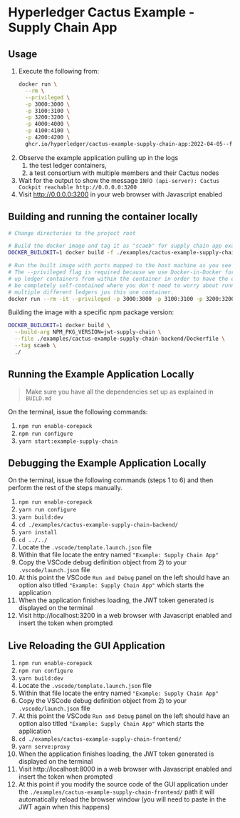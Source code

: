 # Hyperledger Cactus Example - Supply Chain App


## Usage

1. Execute the following from:
    ```sh
    docker run \
      --rm \
      --privileged \
      -p 3000:3000 \
      -p 3100:3100 \
      -p 3200:3200 \
      -p 4000:4000 \
      -p 4100:4100 \
      -p 4200:4200 \
      ghcr.io/hyperledger/cactus-example-supply-chain-app:2022-04-05--feat-1579
    ```
2. Observe the example application pulling up in the logs
   1. the test ledger containers,
   2. a test consortium with multiple members and their Cactus nodes
3. Wait for the output to show the message `INFO (api-server): Cactus Cockpit reachable http://0.0.0.0:3200`
4. Visit http://0.0.0.0:3200 in your web browser with Javascript enabled

## Building and running the container locally

```sh
# Change directories to the project root

# Build the docker image and tag it as "scaeb" for supply chain app example backend
DOCKER_BUILDKIT=1 docker build -f ./examples/cactus-example-supply-chain-backend/Dockerfile . -t scaeb

# Run the built image with ports mapped to the host machine as you see fit
# The --privileged flag is required because we use Docker-in-Docker for pulling
# up ledger containers from within the container in order to have the example
# be completely self-contained where you don't need to worry about running
# multiple different ledgers jus this one container.
docker run --rm -it --privileged -p 3000:3000 -p 3100:3100 -p 3200:3200 -p 4000:4000 -p 4100:4100 -p 4200:4200 scaeb
```

Building the image with a specific npm package version:

```sh
DOCKER_BUILDKIT=1 docker build \
  --build-arg NPM_PKG_VERSION=jwt-supply-chain \
  --file ./examples/cactus-example-supply-chain-backend/Dockerfile \
  --tag scaeb \
  ./
```

## Running the Example Application Locally

> Make sure you have all the dependencies set up as explained in `BUILD.md`

On the terminal, issue the following commands:

1. `npm run enable-corepack`
2. `npm run configure`
3. `yarn start:example-supply-chain`

## Debugging the Example Application Locally

On the terminal, issue the following commands (steps 1 to 6) and then perform the rest of the steps manually.

1. `npm run enable-corepack`
2. `yarn run configure`
3. `yarn build:dev`
4. `cd ./examples/cactus-example-supply-chain-backend/`
5. `yarn install`
6. `cd ../../`
7. Locate the `.vscode/template.launch.json` file
8. Within that file locate the entry named `"Example: Supply Chain App"`
9. Copy the VSCode debug definition object from 2) to your `.vscode/launch.json` file
10. At this point the VSCode `Run and Debug` panel on the left should have an option also titled `"Example: Supply Chain App"` which starts the application
11. When the application finishes loading, the JWT token generated is displayed on the terminal
12. Visit http://localhost:3200 in a web browser with Javascript enabled and insert the token when prompted

## Live Reloading the GUI Application

1. `npm run enable-corepack`
2. `npm run configure`
3. `yarn build:dev`
4. Locate the `.vscode/template.launch.json` file
5. Within that file locate the entry named `"Example: Supply Chain App"`
6. Copy the VSCode debug definition object from 2) to your `.vscode/launch.json` file
7. At this point the VSCode `Run and Debug` panel on the left should have an option also titled `"Example: Supply Chain App"` which starts the application
8. `cd ./examples/cactus-example-supply-chain-frontend/`
9. `yarn serve:proxy`
10. When the application finishes loading, the JWT token generated is displayed on the terminal
11. Visit http://localhost:8000 in a web browser with Javascript enabled and insert the token when prompted
12. At this point if you modify the source code of the GUI application under the `./examples/cactus-example-supply-chain-frontend/` path it will automatically reload the browser window (you will need to paste in the JWT again when this happens)
